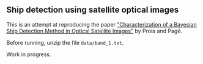 ## Ship detection using satellite optical images

This is an attempt at reproducing the paper ["Characterization of a Bayesian Ship Detection
Method in Optical Satellite Images"](http://ieeexplore.ieee.org/document/5291776/) 
by Proia and Pagé.

Before running, unzip the file `data/band_1.txt`.

Work in progress.
